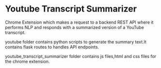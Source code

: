 # Youtube Transcript Summarizer #
Chrome Extension which makes a request to a backend REST API where it performs NLP and responds with a summarized version of a YouTube transcript.

youtube folder contains python scripts to generate the summary text.It contains flask routes to handles API endpoints.

youtube_transcript_summarizer folder contains js files,html and css files for the chrome extension.
